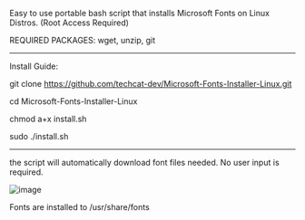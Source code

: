 Easy to use portable bash script that installs Microsoft Fonts on Linux Distros.
(Root Access Required)

REQUIRED PACKAGES:
wget, unzip, git

___________________________________________________________________________

Install Guide:

git clone https://github.com/techcat-dev/Microsoft-Fonts-Installer-Linux.git

cd Microsoft-Fonts-Installer-Linux

chmod a+x install.sh

sudo ./install.sh

___________________________________________________________________________


the script will automatically download font files needed. No user input is required.

![image](https://github.com/user-attachments/assets/03441a50-bc65-41cf-873c-28ab4c55dfb6)

Fonts are installed to /usr/share/fonts

